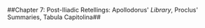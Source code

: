 ##Chapter 7: Post-Iliadic Retellings: Apollodorus' *Library*, Proclus' Summaries, Tabula Capitolina##
